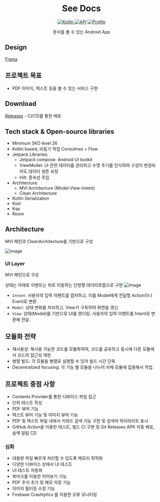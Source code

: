 <h1 align="center">See Docs</h1>

<p align="center">
  <a href="http://kotlinlang.org">
      <img alt="Kotlin" src="https://img.shields.io/badge/kotlin-2.0.20-blue.svg?logo=kotlin" />
  </a>
  <a href="https://android-arsenal.com/api?level=26"><img alt="API" src="https://img.shields.io/badge/API-26%2B-brightgreen.svg?style=flat"/></a>
  <a href="https://github.com/guri999"><img alt="Profile" src="https://guri999.github.io/data/badge.svg"/></a>
</p>

<p align="center">  
문서를 볼 수 있는 Android App
</p>

## Design

[Figma]("https://")

## 프로젝트 목표

- PDF 이미지, 텍스트 등을 볼 수 있는 서비스 구현

## Download

[Releases]("https://") - CI/CD를 통한 배포

## Tech stack & Open-source libraries

- Minimum SKD level 26
- Kotlin based, 비동기 작업 Coroutines + Flow
- Jetpack Libraries:
    - Jetpack compose: Android UI toolkit
    - ViewModel: UI 관련 데이터를 관리하고 수명 주기를 인식하여 구성이 변경되어도 데이터 생존 보장
    - Hilt: 종속성 주입
- Architecture:
    - MVI Architecture (Model-View-Intent)
    - Clean Architecture
- Kotlin Serialization
- Koin
- Ksp
- Room

## Architecture

MVI 패턴과 CleanArchitecture를 기반으로 구성

![image](https://github.com/user-attachments/assets/5d27ec96-81e3-456a-91bc-4da1d101cb58)


### UI Layer

MVI 패턴으로 구성

상태는 아래로 이벤트는 위로 이동하는 단방향 데이터흐름으로 구현
![image](https://github.com/user-attachments/assets/0000286e-56c6-454c-9c15-fbb4e0bcc676)


- `Intent`: 사용자의 입력 이벤트를 캡처하고, 이를 Model에게 전달할 Action이나 Event로 변환.
- `Model`: 상태 변화를 처리하고, View가 구독하여 화면을 갱신.
- `View`: 상태(Model)를 기반으로 UI를 렌더링. 사용자의 입력 이벤트를 Intent로 변환해 전달.

## 모듈화 전략

- 재사용성: 재사용 가능한 코드를 모듈화하여, 코드를 공유하고 동시에 다른 모듈에서 코드의 접근성 제한
- 병렬 빌드: 각 모듈을 병렬로 실행할 수 있어 빌드 시간 단축
- Decentralized focusing: 각 기능 별 모듈을 나누어 자체 모듈에 집중해서 작업.

## 프로젝트 중점 사항

- Contents Provider를 통한 디바이스 파일 접근
- 단위 테스트 작성
- PDF 뷰어 기능
- 텍스트 뷰어 기능 및 이미지 뷰어 기능
- PDF 및 텍스트 파일 내에서 키워드 검색 기능 구현 및 검색어 하이라이트 표시
- GitHub Action을 이용한 테스트, 빌드 CI 구현 및 Git Releases APK 자동 배포, 슬랙 알림 CD

### 심화
- 대용량 파일 빠르게 처리할 수 있도록 메모리 최적화
- 다양한 디바이스 상에서 UI 테스트
- UI 테스트 자동화
- 북마크를 이용한 이어보기 기능
- PDF 주석 추가 및 메모 저장 기능
- 이미지 필터등 수정 기능
- Firebase Crashlytics 를 이용한 오류 모니터링
